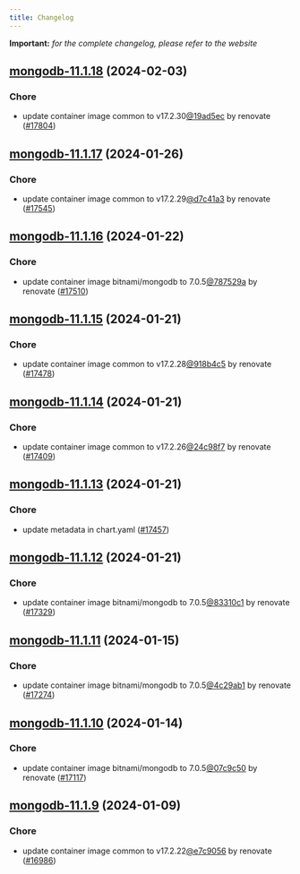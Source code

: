 ```yaml
---
title: Changelog
---
```


**Important:**
*for the complete changelog, please refer to the website*



## [mongodb-11.1.18](https://github.com/truecharts/charts/compare/mongodb-11.1.17...mongodb-11.1.18) (2024-02-03)

### Chore



- update container image common to v17.2.30[@19ad5ec](https://github.com/19ad5ec) by renovate ([#17804](https://github.com/truecharts/charts/issues/17804))


## [mongodb-11.1.17](https://github.com/truecharts/charts/compare/mongodb-11.1.16...mongodb-11.1.17) (2024-01-26)

### Chore



- update container image common to v17.2.29[@d7c41a3](https://github.com/d7c41a3) by renovate ([#17545](https://github.com/truecharts/charts/issues/17545))


## [mongodb-11.1.16](https://github.com/truecharts/charts/compare/mongodb-11.1.15...mongodb-11.1.16) (2024-01-22)

### Chore



- update container image bitnami/mongodb to 7.0.5[@787529a](https://github.com/787529a) by renovate ([#17510](https://github.com/truecharts/charts/issues/17510))


## [mongodb-11.1.15](https://github.com/truecharts/charts/compare/mongodb-11.1.14...mongodb-11.1.15) (2024-01-21)

### Chore



- update container image common to v17.2.28[@918b4c5](https://github.com/918b4c5) by renovate ([#17478](https://github.com/truecharts/charts/issues/17478))


## [mongodb-11.1.14](https://github.com/truecharts/charts/compare/mongodb-11.1.13...mongodb-11.1.14) (2024-01-21)

### Chore



- update container image common to v17.2.26[@24c98f7](https://github.com/24c98f7) by renovate ([#17409](https://github.com/truecharts/charts/issues/17409))


## [mongodb-11.1.13](https://github.com/truecharts/charts/compare/mongodb-11.1.12...mongodb-11.1.13) (2024-01-21)

### Chore



- update metadata in chart.yaml ([#17457](https://github.com/truecharts/charts/issues/17457))


## [mongodb-11.1.12](https://github.com/truecharts/charts/compare/mongodb-11.1.11...mongodb-11.1.12) (2024-01-21)

### Chore



- update container image bitnami/mongodb to 7.0.5[@83310c1](https://github.com/83310c1) by renovate ([#17329](https://github.com/truecharts/charts/issues/17329))


## [mongodb-11.1.11](https://github.com/truecharts/charts/compare/mongodb-11.1.10...mongodb-11.1.11) (2024-01-15)

### Chore



- update container image bitnami/mongodb to 7.0.5[@4c29ab1](https://github.com/4c29ab1) by renovate ([#17274](https://github.com/truecharts/charts/issues/17274))


## [mongodb-11.1.10](https://github.com/truecharts/charts/compare/mongodb-11.1.9...mongodb-11.1.10) (2024-01-14)

### Chore



- update container image bitnami/mongodb to 7.0.5[@07c9c50](https://github.com/07c9c50) by renovate ([#17117](https://github.com/truecharts/charts/issues/17117))




## [mongodb-11.1.9](https://github.com/truecharts/charts/compare/mongodb-11.1.8...mongodb-11.1.9) (2024-01-09)

### Chore



- update container image common to v17.2.22[@e7c9056](https://github.com/e7c9056) by renovate ([#16986](https://github.com/truecharts/charts/issues/16986))
